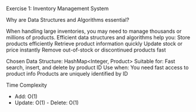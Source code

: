 Exercise 1: Inventory Management System

Why are Data Structures and Algorithms essential?

When handling large inventories, you may need to manage thousands or millions of products. Efficient data structures and algorithms help you:
   Store products efficiently
   Retrieve product information quickly
   Update stock or price instantly
   Remove out-of-stock or discontinued products fast

Chosen Data Structure: HashMap<Integer, Product>
  Suitable for:
    Fast search, insert, and delete by product ID
  Use when:
    You need fast access to product info
    Products are uniquely identified by ID

Time Complexity
- Add: O(1)
- Update: O(1)
- Delete: O(1)
